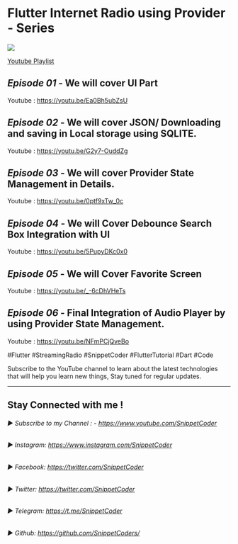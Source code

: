 # Flutter Internet Radio using Provider - Series



<img src="https://scontent.fdel8-1.fna.fbcdn.net/v/t1.0-9/109891562_3390947007622975_2299932943027434048_o.jpg?_nc_cat=104&_nc_sid=730e14&_nc_ohc=wCR-VwWqyVwAX8KB58a&_nc_ht=scontent.fdel8-1.fna&oh=966d1086d1f4df393b4bc33dc75b988e&oe=5F3F64FB">

<a href="https://www.youtube.com/watch?v=Ea0Bh5ubZsU&list=PL7zgwanvi8_Nb4_JkXoKwqow68gfNTkj0">Youtube Playlist</a>

## *Episode 01* - We will cover UI Part
Youtube : https://youtu.be/Ea0Bh5ubZsU
## *Episode 02* - We will cover JSON/ Downloading and saving in Local storage using SQLITE.
Youtube : https://youtu.be/G2y7-OuddZg
## *Episode 03* - We will cover Provider State Management in Details.
Youtube : https://youtu.be/0ptf9xTw_0c
## *Episode 04* - We will Cover Debounce Search Box Integration with UI
Youtube : https://youtu.be/5PupyDKc0x0
## *Episode 05* - We will Cover Favorite Screen
Youtube : https://youtu.be/_-6cDhVHeTs
## *Episode 06* - Final Integration of Audio Player by using Provider State Management.
Youtube : https://youtu.be/NFmPCjQveBo

#Flutter #StreamingRadio #SnippetCoder #FlutterTutorial #Dart #Code


Subscribe to the YouTube channel to learn about the latest technologies that will help you learn new things, Stay tuned for regular updates.
________________________________________________________________________


## Stay Connected with me !
###### ► Subscribe to my Channel : - https://www.youtube.com/SnippetCoder
###### ► Instagram: https://www.instagram.com/SnippetCoder
###### ► Facebook:  https://twitter.com/SnippetCoder
###### ► Twitter:   https://twitter.com/SnippetCoder
###### ► Telegram:  https://t.me/SnippetCoder
###### ► Github:    https://github.com/SnippetCoders/

